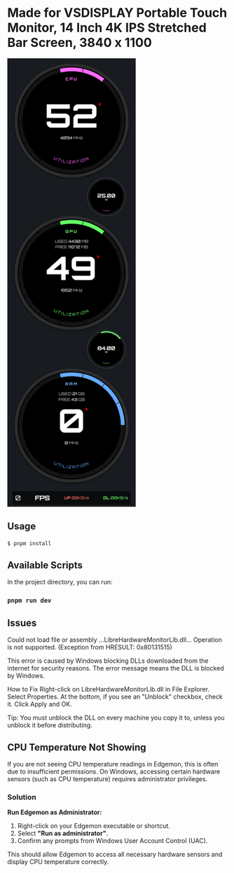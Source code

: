 # Made for VSDISPLAY Portable Touch Monitor, 14 Inch 4K IPS Stretched Bar Screen, 3840 x 1100

![Edgemon](./Screenshot%202025-06-07%20221513.png)

## Usage

```bash
$ pnpm install
```

## Available Scripts

In the project directory, you can run:

### `pnpm run dev`

## Issues

Could not load file or assembly ...LibreHardwareMonitorLib.dll... Operation is not supported. (Exception from HRESULT: 0x80131515)

This error is caused by Windows blocking DLLs downloaded from the internet for security reasons.
The error message means the DLL is blocked by Windows.

How to Fix
Right-click on LibreHardwareMonitorLib.dll in File Explorer.
Select Properties.
At the bottom, if you see an "Unblock" checkbox, check it.
Click Apply and OK.

Tip:
You must unblock the DLL on every machine you copy it to, unless you unblock it before distributing.

## CPU Temperature Not Showing

If you are not seeing CPU temperature readings in Edgemon, this is often due to insufficient permissions. On Windows, accessing certain hardware sensors (such as CPU temperature) requires administrator privileges.

### Solution

**Run Edgemon as Administrator:**

1. Right-click on your Edgemon executable or shortcut.
2. Select **"Run as administrator"**.
3. Confirm any prompts from Windows User Account Control (UAC).

This should allow Edgemon to access all necessary hardware sensors and display CPU temperature correctly.
